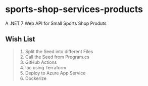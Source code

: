# sports-shop-services-products
A .NET 7 Web API for Small Sports Shop Produts

## Wish List

> 1. Split the Seed into different Files
> 1. Call the Seed from Program.cs
> 1. GitHub Actions
> 1. Iac using Terraform
> 1. Deploy to Azure App Service
> 1. Dockerize
